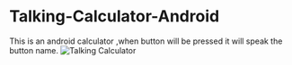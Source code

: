 # Talking-Calculator-Android
This is an android calculator ,when button will be  pressed it will speak the button name. 
![Talking Calculator](https://user-images.githubusercontent.com/55560415/167369607-b335aea1-07e6-407e-95e7-58c3f32a605d.png)
